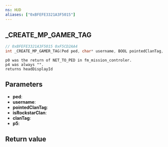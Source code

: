 ```yaml
---
ns: HUD
aliases: ["0xBFEFE3321A3F5015"]
---
```

## _CREATE_MP_GAMER_TAG

```c
// 0xBFEFE3321A3F5015 0xF5CD2AA4
int _CREATE_MP_GAMER_TAG(Ped ped, char* username, BOOL pointedClanTag, BOOL isRockstarClan, char* clanTag, Any p5);
```

```
p0 was the return of NET_TO_PED in fm_mission_controler.  
p4 was always "".  
returns headDisplayId  
```

## Parameters
* **ped**: 
* **username**: 
* **pointedClanTag**: 
* **isRockstarClan**: 
* **clanTag**: 
* **p5**: 

## Return value
